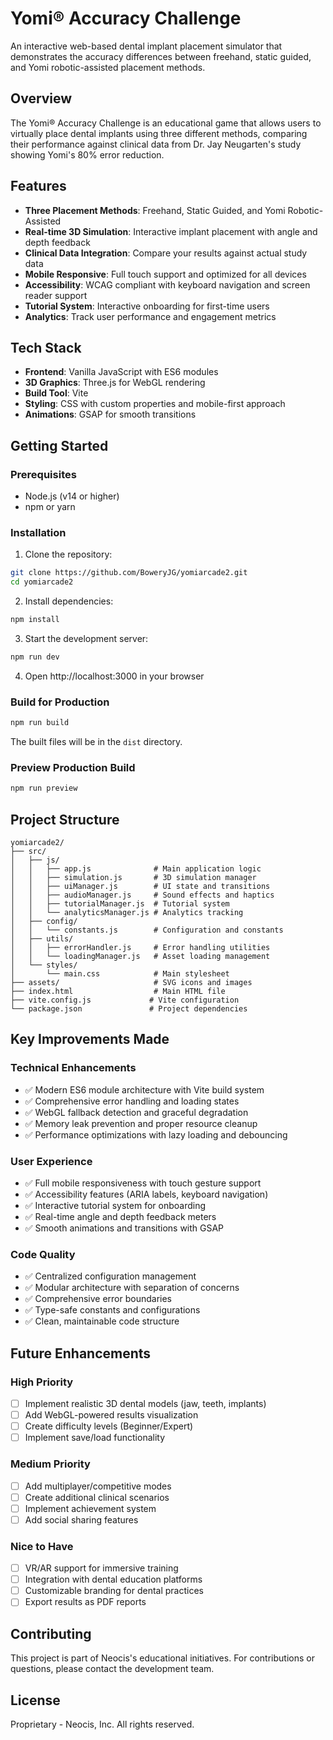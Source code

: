 # Yomi® Accuracy Challenge

An interactive web-based dental implant placement simulator that demonstrates the accuracy differences between freehand, static guided, and Yomi robotic-assisted placement methods.

## Overview

The Yomi® Accuracy Challenge is an educational game that allows users to virtually place dental implants using three different methods, comparing their performance against clinical data from Dr. Jay Neugarten's study showing Yomi's 80% error reduction.

## Features

- **Three Placement Methods**: Freehand, Static Guided, and Yomi Robotic-Assisted
- **Real-time 3D Simulation**: Interactive implant placement with angle and depth feedback
- **Clinical Data Integration**: Compare your results against actual study data
- **Mobile Responsive**: Full touch support and optimized for all devices
- **Accessibility**: WCAG compliant with keyboard navigation and screen reader support
- **Tutorial System**: Interactive onboarding for first-time users
- **Analytics**: Track user performance and engagement metrics

## Tech Stack

- **Frontend**: Vanilla JavaScript with ES6 modules
- **3D Graphics**: Three.js for WebGL rendering
- **Build Tool**: Vite
- **Styling**: CSS with custom properties and mobile-first approach
- **Animations**: GSAP for smooth transitions

## Getting Started

### Prerequisites

- Node.js (v14 or higher)
- npm or yarn

### Installation

1. Clone the repository:
```bash
git clone https://github.com/BoweryJG/yomiarcade2.git
cd yomiarcade2
```

2. Install dependencies:
```bash
npm install
```

3. Start the development server:
```bash
npm run dev
```

4. Open http://localhost:3000 in your browser

### Build for Production

```bash
npm run build
```

The built files will be in the `dist` directory.

### Preview Production Build

```bash
npm run preview
```

## Project Structure

```
yomiarcade2/
├── src/
│   ├── js/
│   │   ├── app.js              # Main application logic
│   │   ├── simulation.js       # 3D simulation manager
│   │   ├── uiManager.js        # UI state and transitions
│   │   ├── audioManager.js     # Sound effects and haptics
│   │   ├── tutorialManager.js  # Tutorial system
│   │   └── analyticsManager.js # Analytics tracking
│   ├── config/
│   │   └── constants.js        # Configuration and constants
│   ├── utils/
│   │   ├── errorHandler.js     # Error handling utilities
│   │   └── loadingManager.js   # Asset loading management
│   └── styles/
│       └── main.css            # Main stylesheet
├── assets/                     # SVG icons and images
├── index.html                  # Main HTML file
├── vite.config.js             # Vite configuration
└── package.json               # Project dependencies
```

## Key Improvements Made

### Technical Enhancements
- ✅ Modern ES6 module architecture with Vite build system
- ✅ Comprehensive error handling and loading states
- ✅ WebGL fallback detection and graceful degradation
- ✅ Memory leak prevention and proper resource cleanup
- ✅ Performance optimizations with lazy loading and debouncing

### User Experience
- ✅ Full mobile responsiveness with touch gesture support
- ✅ Accessibility features (ARIA labels, keyboard navigation)
- ✅ Interactive tutorial system for onboarding
- ✅ Real-time angle and depth feedback meters
- ✅ Smooth animations and transitions with GSAP

### Code Quality
- ✅ Centralized configuration management
- ✅ Modular architecture with separation of concerns
- ✅ Comprehensive error boundaries
- ✅ Type-safe constants and configurations
- ✅ Clean, maintainable code structure

## Future Enhancements

### High Priority
- [ ] Implement realistic 3D dental models (jaw, teeth, implants)
- [ ] Add WebGL-powered results visualization
- [ ] Create difficulty levels (Beginner/Expert)
- [ ] Implement save/load functionality

### Medium Priority
- [ ] Add multiplayer/competitive modes
- [ ] Create additional clinical scenarios
- [ ] Implement achievement system
- [ ] Add social sharing features

### Nice to Have
- [ ] VR/AR support for immersive training
- [ ] Integration with dental education platforms
- [ ] Customizable branding for dental practices
- [ ] Export results as PDF reports

## Contributing

This project is part of Neocis's educational initiatives. For contributions or questions, please contact the development team.

## License

Proprietary - Neocis, Inc. All rights reserved.